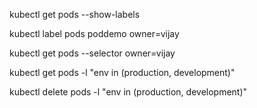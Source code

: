 kubectl get pods --show-labels

kubectl label pods poddemo owner=vijay

kubectl get pods --selector owner=vijay

kubectl get pods -l "env in (production, development)"

kubectl delete pods -l "env in (production, development)"

